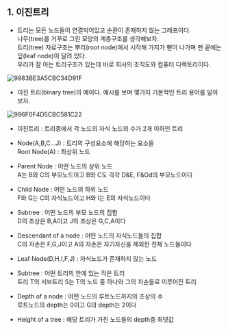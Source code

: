 

## 1. 이진트리
- 트리는 모든 노드들이 연결되어있고 순환이 존재하지 않는 그래프이다.  
나무(tree)를 거꾸로 그린 모양의 계층구조를 생각해보자.   
  트리(tree) 자료구조는 뿌리(root node)에서 시작해 가지가 뻗어 나가며 맨 끝에는 잎(leaf node)이 달려 있다.  
  우리가 잘 아는 트리구조가 있는데 바로 회사의 조직도와 컴퓨터 디렉토리이다.

![9983BE3A5CBC34D91F](https://user-images.githubusercontent.com/93639793/166653666-b381931c-e067-453e-a92d-a6c99bca1695.png)


- 이진 트리(binary tree)의 예이다. 예시를 보며 몇가지 기본적인 트리 용어를 알아보자.

![996F0F4D5CBC581C22](https://user-images.githubusercontent.com/93639793/166653736-042f03c8-0694-4c63-90ee-b1b583028ca0.png)

- 이진트리 : 트리중에서 각 노드의 자식 노드의 수가 2개 이하인 트리


- Node(A,B,C...J) : 트리의 구성요소에 해당하는 요소들   
Root Node(A) : 최상위 노드

- Parent Node : 어떤 노드의 상위 노드   
A는 B와 C의 부모노드이고 B와 C도 각각 D&E, F&Gd의 부모노드이다

- Child Node : 어떤 노드의 하위 노드   
F와 G는 C의 자식노드이고 H와 I는 E의 자식노드이다

- Subtree : 어떤 노드의 부모 노드의 집합   
D의 조상은 B,A이고 J의 조상은 G,C,A이다

- Descendant of a node : 어떤 노드의 자식노드들의 집합   
C의 자손은 F,G,J이고 A의 자손은 자기자신을 제외한 전체 노드들이다

- Leaf Node(D,H,I,F,J) : 자식노드가 존재하지 않는 노드

- Subtree : 어떤 트리의 안에 있는 작은 트리   
트리 T의 서브트리 S는 T의 노드 중 하나와 그의 자손들로 이루어진 트리

- Depth of a node : 어떤 노드의 루트노드까지의 조상의 수   
루트노드의 depth는 0이고 G의 depth는 2이다

- Height of a tree : 해당 트리가 가진 노드들의 depth중 최댓값
  <br>
  